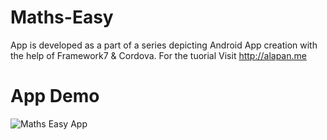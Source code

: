 # Maths-Easy
App is developed as a part of a series depicting Android App creation with the help of Framework7 &amp; Cordova.
For the tuorial Visit http://alapan.me
# App Demo
![Maths Easy App](http://postmyimage.com/img2/400_Maths_Easy_GIF.gif)
